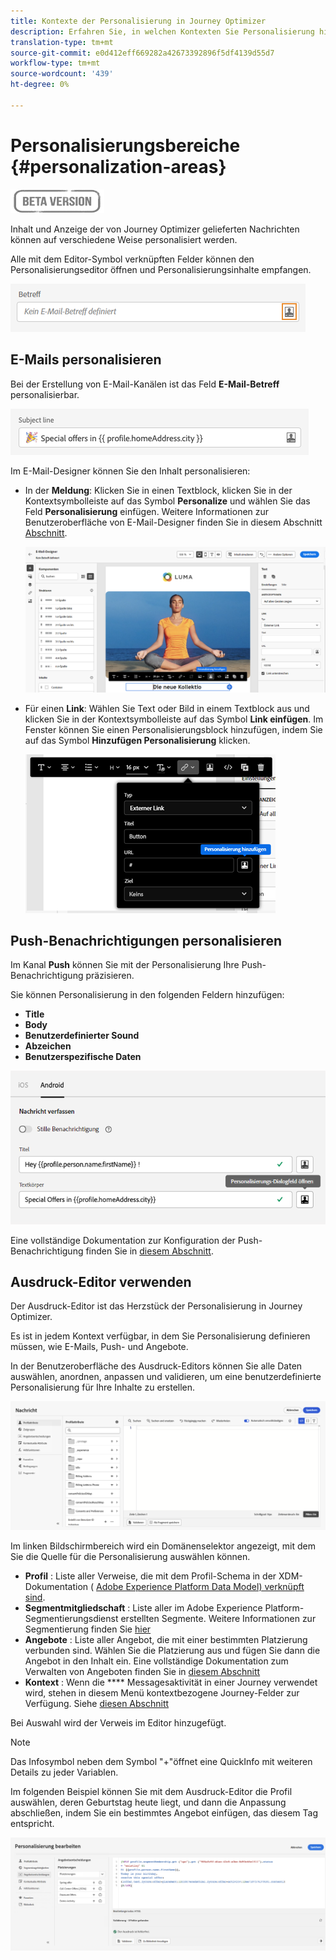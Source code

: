 ```yaml
---
title: Kontexte der Personalisierung in Journey Optimizer
description: Erfahren Sie, in welchen Kontexten Sie Personalisierung hinzufügen können
translation-type: tm+mt
source-git-commit: e0d412eff669282a42673392896f5df4139d55d7
workflow-type: tm+mt
source-wordcount: '439'
ht-degree: 0%

---
```


# Personalisierungsbereiche {#personalization-areas}

![](../assets/do-not-localize/badge.png)

Inhalt und Anzeige der von Journey Optimizer gelieferten Nachrichten können auf verschiedene Weise personalisiert werden.

Alle mit dem Editor-Symbol verknüpften Felder können den Personalisierungseditor öffnen und Personalisierungsinhalte empfangen.

![](assets/perso_icon.png)

## E-Mails personalisieren

Bei der Erstellung von E-Mail-Kanälen ist das Feld **E-Mail-Betreff** personalisierbar.

![](assets/perso_subject.png)

Im E-Mail-Designer können Sie den Inhalt personalisieren:

* In der **Meldung**: Klicken Sie in einen Textblock, klicken Sie in der Kontextsymbolleiste auf das Symbol **Personalize** und wählen Sie das Feld **Personalisierung** einfügen. Weitere Informationen zur Benutzeroberfläche von E-Mail-Designer finden Sie in diesem Abschnitt [Abschnitt](../design-emails.md).

   ![](assets/perso_insert.png)

* Für einen **Link**: Wählen Sie Text oder Bild in einem Textblock aus und klicken Sie in der Kontextsymbolleiste auf das Symbol **Link einfügen**. Im Fenster können Sie einen Personalisierungsblock hinzufügen, indem Sie auf das Symbol **Hinzufügen Personalisierung** klicken.

   ![](assets/perso_link.png)

## Push-Benachrichtigungen personalisieren

Im Kanal **Push** können Sie mit der Personalisierung Ihre Push-Benachrichtigung präzisieren.

Sie können Personalisierung in den folgenden Feldern hinzufügen:

* **Title**
* **Body**
* **Benutzerdefinierter Sound**
* **Abzeichen**
* **Benutzerspezifische Daten**

![](assets/perso_push.png)

Eine vollständige Dokumentation zur Konfiguration der Push-Benachrichtigung finden Sie in [diesem Abschnitt](../configure-push.md).


## Ausdruck-Editor verwenden

Der Ausdruck-Editor ist das Herzstück der Personalisierung in Journey Optimizer.

Es ist in jedem Kontext verfügbar, in dem Sie Personalisierung definieren müssen, wie E-Mails, Push- und Angebote.

In der Benutzeroberfläche des Ausdruck-Editors können Sie alle Daten auswählen, anordnen, anpassen und validieren, um eine benutzerdefinierte Personalisierung für Ihre Inhalte zu erstellen.

![](assets/perso_ee1.png)

Im linken Bildschirmbereich wird ein Domänenselektor angezeigt, mit dem Sie die Quelle für die Personalisierung auswählen können.

* **Profil** : Liste aller Verweise, die mit dem Profil-Schema in der XDM-Dokumentation ( [Adobe Experience Platform Data Model) verknüpft sind](https://experienceleague.adobe.com/docs/experience-platform/xdm/home.html).
* **Segmentmitgliedschaft** : Liste aller im Adobe Experience Platform-Segmentierungsdienst erstellten Segmente. Weitere Informationen zur Segmentierung finden Sie [hier](https://experienceleague.corp.adobe.com/docs/experience-platform/segmentation/home.html?lang=en)
* **Angebote** : Liste aller Angebot, die mit einer bestimmten Platzierung verbunden sind. Wählen Sie die Platzierung aus und fügen Sie dann die Angebot in den Inhalt ein. Eine vollständige Dokumentation zum Verwalten von Angeboten finden Sie in [diesem Abschnitt](https://experienceleague.corp.adobe.com/docs/customer-journey-management/using/create-messages/deliver-personalized-offers.html?lang=en#about-offer-decisioning)
* **Kontext** : Wenn die  **** Messagesaktivität in einer Journey verwendet wird, stehen in diesem Menü kontextbezogene Journey-Felder zur Verfügung. Siehe [diesen Abschnitt](https://experienceleague.corp.adobe.com/docs/customer-journey-management/using/create-messages/deliver-personalized-offers.html?lang=en#about-offer-decisioning)

Bei Auswahl wird der Verweis im Editor hinzugefügt.

>[!NOTE]
>
>Das Infosymbol neben dem Symbol &quot;+&quot;öffnet eine QuickInfo mit weiteren Details zu jeder Variablen.

Im folgenden Beispiel können Sie mit dem Ausdruck-Editor die Profil auswählen, deren Geburtstag heute liegt, und dann die Anpassung abschließen, indem Sie ein bestimmtes Angebot einfügen, das diesem Tag entspricht.

![](assets/perso_ee2.png)




